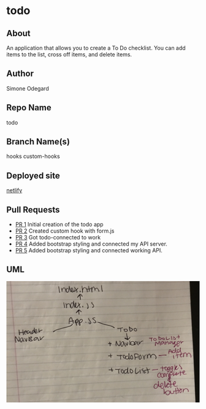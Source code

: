 # todo

## About

An application that allows you to create a To Do checklist. You can add items to the list, cross off items, and delete items.

## Author

Simone Odegard

## Repo Name

todo

## Branch Name(s)

hooks
custom-hooks

## Deployed site

[netlify](https://wonderful-hamilton-11871e.netlify.app/)

## Pull Requests

- [PR 1](https://github.com/SimoneOdegard/todo/pull/1) Initial creation of the todo app
- [PR 2](https://github.com/SimoneOdegard/todo/pull/3) Created custom hook with form.js
- [PR 3](https://github.com/SimoneOdegard/todo/pull/5) Got todo-connected to work
- [PR 4](https://github.com/SimoneOdegard/todo/pull/6) Added bootstrap styling and connected my API server.
- [PR 5](https://github.com/SimoneOdegard/todo/pull/8) Added bootstrap styling and connected working API.

## UML

![UML](./assets/UML.JPG)